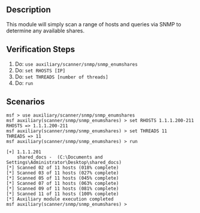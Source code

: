 ## Description
This module will simply scan a range of hosts and queries via SNMP to determine any available shares.

## Verification Steps

1. Do: ```use auxiliary/scanner/snmp/snmp_enumshares```
2. Do: ```set RHOSTS [IP]```
3. Do: ```set THREADS [number of threads]```
4. Do: ```run```

## Scenarios

```
msf > use auxiliary/scanner/snmp/snmp_enumshares
msf auxiliary(scanner/snmp/snmp_enumshares) > set RHOSTS 1.1.1.200-211
RHOSTS => 1.1.1.200-211
msf auxiliary(scanner/snmp/snmp_enumshares) > set THREADS 11
THREADS => 11
msf auxiliary(scanner/snmp/snmp_enumshares) > run 

[+] 1.1.1.201 
	shared_docs -  (C:\Documents and Settings\Administrator\Desktop\shared_docs)
[*] Scanned 02 of 11 hosts (018% complete)
[*] Scanned 03 of 11 hosts (027% complete)
[*] Scanned 05 of 11 hosts (045% complete)
[*] Scanned 07 of 11 hosts (063% complete)
[*] Scanned 09 of 11 hosts (081% complete)
[*] Scanned 11 of 11 hosts (100% complete)
[*] Auxiliary module execution completed
msf auxiliary(scanner/snmp/snmp_enumshares) > 
```

